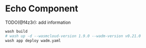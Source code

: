 # Echo Component

TODO(@f4z3r): add information

```sh
wash build
# wash up -d --wasmcloud-version 1.9.0 --wadm-version v0.21.0
wash app deploy wadm.yaml
```
